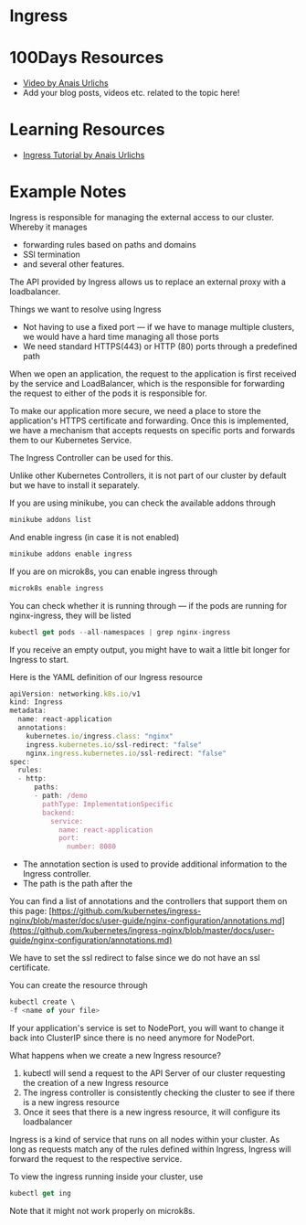 # Ingress

# 100Days Resources
- [Video by Anais Urlichs](https://youtu.be/rNvFvGVzT5o)
- Add your blog posts, videos etc. related to the topic here!

# Learning Resources
- [Ingress Tutorial by Anais Urlichs](https://github.com/AnaisUrlichs/ingress-example)

# Example Notes

Ingress is responsible for managing the external access to our cluster. Whereby it manages

- forwarding rules based on paths and domains
- SSl termination
- and several other features.

The API provided by Ingress allows us to replace an external proxy with a loadbalancer.

Things we want to resolve using Ingress

- Not having to use a fixed port — if we have to manage multiple clusters, we would have a hard time managing all those ports
- We need standard HTTPS(443) or HTTP (80) ports through a predefined path

When we open an application, the request to the application is first received by the service and LoadBalancer, which is the responsible for forwarding the request to either of the pods it is responsible for.

To make our application more secure, we need a place to store the application's HTTPS certificate and forwarding. Once this is implemented, we have a mechanism that accepts requests on specific ports and forwards them to our Kubernetes Service.

The Ingress Controller can be used for this. 

Unlike other Kubernetes Controllers, it is not part of our cluster by default but we have to install it separately.

If you are using minikube, you can check the available addons through 

```jsx
minikube addons list
```

And enable ingress (in case it is not enabled) 

```jsx
minikube addons enable ingress
```

If you are on microk8s, you can enable ingress through

```jsx
microk8s enable ingress
```

You can check whether it is running through — if the pods are running for nginx-ingress, they will be listed

```jsx
kubectl get pods --all-namespaces | grep nginx-ingress
```

If you receive an empty output, you might have to wait a little bit longer for Ingress to start.

Here is the YAML definition of our Ingress resource

```jsx
apiVersion: networking.k8s.io/v1
kind: Ingress
metadata:
  name: react-application
  annotations:
    kubernetes.io/ingress.class: "nginx"
    ingress.kubernetes.io/ssl-redirect: "false"
    nginx.ingress.kubernetes.io/ssl-redirect: "false"
spec:
  rules:
  - http:
      paths:
      - path: /demo
        pathType: ImplementationSpecific
        backend:
          service:
            name: react-application
            port:
              number: 8080
```

- The annotation section is used to provide additional information to the Ingress controller.
- The path is the path after the

You can find a list of annotations and the controllers that support them on this page: [https://github.com/kubernetes/ingress-nginx/blob/master/docs/user-guide/nginx-configuration/annotations.md](https://github.com/kubernetes/ingress-nginx/blob/master/docs/user-guide/nginx-configuration/annotations.md)

We have to set the ssl redirect to false since we do not have an ssl certificate.

You can create the resource through

```jsx
kubectl create \
-f <name of your file>
```

If your application's service is set to NodePort, you will want to change it back into ClusterIP since there is no need anymore for NodePort.

What happens when we create a new Ingress resource?

1. kubectl will send a request to the API Server of our cluster requesting the creation of a new Ingress resource
2. The ingress controller is consistently checking the cluster to see if there is a new ingress resource
3. Once it sees that there is a new ingress resource, it will configure its loadbalancer 

Ingress is a kind of service that runs on all nodes within your cluster. As long as requests match any of the rules defined within Ingress, Ingress will forward the request to the respective service.

To view the ingress running inside your cluster, use

```jsx
kubectl get ing
```

Note that it might not work properly on microk8s.
